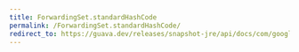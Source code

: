 ```yaml
---
title: ForwardingSet.standardHashCode
permalink: /ForwardingSet.standardHashCode/
redirect_to: https://guava.dev/releases/snapshot-jre/api/docs/com/google/common/collect/ForwardingSet.html#standardHashCode--
---
```

